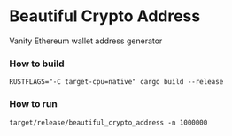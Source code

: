 # Beautiful Crypto Address

Vanity Ethereum wallet address generator

### How to build
```
RUSTFLAGS="-C target-cpu=native" cargo build --release
```

### How to run
```
target/release/beautiful_crypto_address -n 1000000
```
